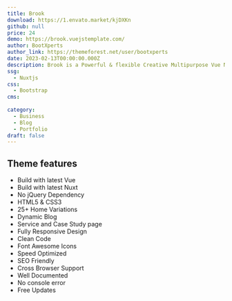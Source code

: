 ```yaml
---
title: Brook
download: https://1.envato.market/kjDXKn
github: null
price: 24
demo: https://brook.vuejstemplate.com/
author: BootXperts
author_link: https://themeforest.net/user/bootxperts
date: 2023-02-13T00:00:00.000Z
description: Brook is a Powerful & flexible Creative Multipurpose Vue Nuxt JS Template.
ssg:
  - Nuxtjs
css:
  - Bootstrap
cms:
  
category:
  - Business
  - Blog
  - Portfolio
draft: false
---
```


## Theme features

- Build with latest Vue
- Build with latest Nuxt
- No jQuery Dependency
- HTML5 & CSS3
- 25+ Home Variations
- Dynamic Blog
- Service and Case Study page
- Fully Responsive Design
- Clean Code
- Font Awesome Icons
- Speed Optimized
- SEO Friendly
- Cross Browser Support
- Well Documented
- No console error
- Free Updates